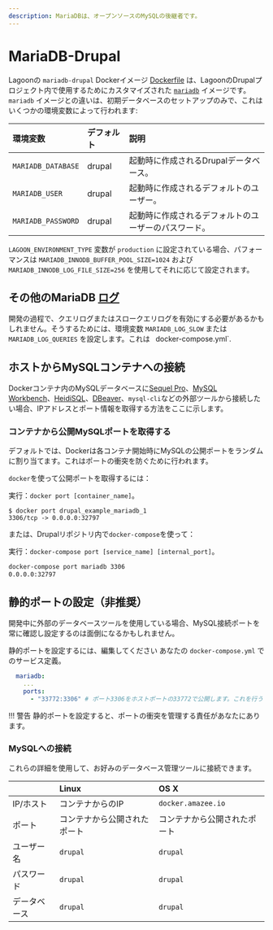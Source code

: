 ```yaml
---
description: MariaDBは、オープンソースのMySQLの後継者です。
---
```


# MariaDB-Drupal

Lagoonの `mariadb-drupal` Dockerイメージ [Dockerfile](https://github.com/uselagoon/lagoon-images/blob/main/images/mariadb-drupal/10.5.Dockerfile) は、LagoonのDrupalプロジェクト内で使用するためにカスタマイズされた [`mariadb`](../../../docker-images/mariadb.md) イメージです。 `mariadb` イメージとの違いは、初期データベースのセットアップのみで、これはいくつかの環境変数によって行われます:

| 環境変数 | デフォルト | 説明 |
| :--- | :--- | :--- |
| `MARIADB_DATABASE` | drupal | 起動時に作成されるDrupalデータベース。 |
| `MARIADB_USER` | drupal | 起動時に作成されるデフォルトのユーザー。 |
| `MARIADB_PASSWORD` | drupal | 起動時に作成されるデフォルトのユーザーのパスワード。 |

`LAGOON_ENVIRONMENT_TYPE` 変数が `production` に設定されている場合、パフォーマンスは `MARIADB_INNODB_BUFFER_POOL_SIZE=1024` および `MARIADB_INNODB_LOG_FILE_SIZE=256` を使用してそれに応じて設定されます。

## その他のMariaDB [ログ](../../../logging/logging.md)

開発の過程で、クエリログまたはスロークエリログを有効にする必要があるかもしれません。そうするためには、環境変数 `MARIADB_LOG_SLOW` または `MARIADB_LOG_QUERIES` を設定します。これは ` `docker-compose.yml`.

## ホストからMySQLコンテナへの接続

Dockerコンテナ内のMySQLデータベースに[Sequel Pro](http://www.sequelpro.com/)、[MySQL Workbench](http://www.mysql.com/products/workbench/)、[HeidiSQL](http://www.heidisql.com/)、[DBeaver](http://dbeaver.jkiss.org/)、`mysql-cli`などの外部ツールから接続したい場合、IPアドレスとポート情報を取得する方法をここに示します。

### コンテナから公開MySQLポートを取得する

デフォルトでは、Dockerは各コンテナ開始時にMySQLの公開ポートをランダムに割り当てます。これはポートの衝突を防ぐために行われます。

`docker`を使って公開ポートを取得するには：

実行：`docker port [container_name]`。

```text title="ポートを取得する"
$ docker port drupal_example_mariadb_1
3306/tcp -> 0.0.0.0:32797
```

または、Drupalリポジトリ内で`docker-compose`を使って：

実行：`docker-compose port [service_name] [internal_port]`。

```bash title="ポートを設定する"
docker-compose port mariadb 3306
0.0.0.0:32797
```

## 静的ポートの設定（非推奨）

開発中に外部のデータベースツールを使用している場合、MySQL接続ポートを常に確認し設定するのは面倒になるかもしれません。

静的ポートを設定するには、編集してください あなたの `docker-compose.yml` でのサービス定義。

```yaml title="docker-compose.yml"
  mariadb:
    ...
    ports:
      - "33772:3306" # ポート3306をホストポートの33772で公開します。これを行うことで、ポートの衝突を管理する責任があなたにあります。
```

!!! 警告
    静的ポートを設定すると、ポートの衝突を管理する責任があなたにあります。

### MySQLへの接続

これらの詳細を使用して、お好みのデータベース管理ツールに接続できます。

|  | Linux | OS X |
| :--- | :--- | :--- |
| IP/ホスト | コンテナからのIP | `docker.amazee.io` |
| ポート | コンテナから公開されたポート | コンテナから公開されたポート |
| ユーザー名 | `drupal` | `drupal` |
| パスワード | `drupal` | `drupal` |
| データベース | `drupal` | `drupal` |